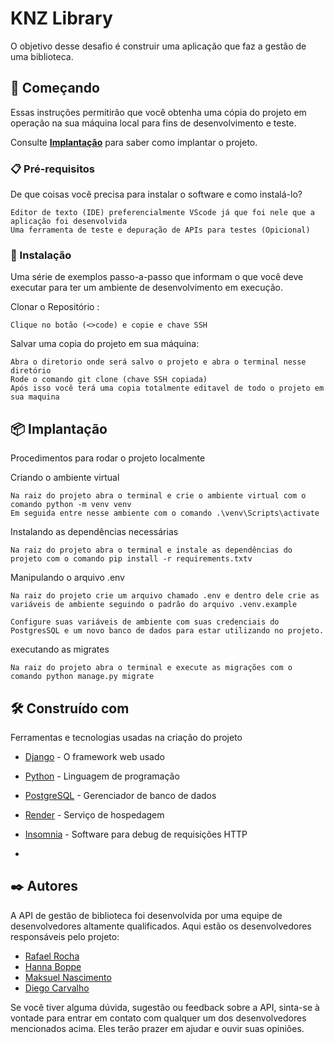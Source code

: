 # KNZ Library

O objetivo desse desafio é construir uma aplicação que faz a gestão de uma biblioteca.

## 🚀 Começando

Essas instruções permitirão que você obtenha uma cópia do projeto em operação na sua máquina local para fins de desenvolvimento e teste.

Consulte **[Implantação](#-implanta%C3%A7%C3%A3o)** para saber como implantar o projeto.

### 📋 Pré-requisitos

De que coisas você precisa para instalar o software e como instalá-lo?

```
Editor de texto (IDE) preferencialmente VScode já que foi nele que a aplicação foi desenvolvida
Uma ferramenta de teste e depuração de APIs para testes (Opicional)
```

### 🔧 Instalação

Uma série de exemplos passo-a-passo que informam o que você deve executar para ter um ambiente de desenvolvimento em execução.

Clonar o Repositório :

```
Clique no botão (<>code) e copie e chave SSH
```

Salvar uma copia do projeto em sua máquina:

```
Abra o diretorio onde será salvo o projeto e abra o terminal nesse diretório
Rode o comando git clone (chave SSH copiada)
Após isso você terá uma copia totalmente editavel de todo o projeto em sua maquina
```

## 📦 Implantação

Procedimentos para rodar o projeto localmente 

Criando o ambiente virtual

```
Na raiz do projeto abra o terminal e crie o ambiente virtual com o comando python -m venv venv
Em seguida entre nesse ambiente com o comando .\venv\Scripts\activate
```

Instalando as dependências necessárias

```
Na raiz do projeto abra o terminal e instale as dependências do projeto com o comando pip install -r requirements.txtv
```
Manipulando o arquivo .env

```
Na raiz do projeto crie um arquivo chamado .env e dentro dele crie as variáveis de ambiente seguindo o padrão do arquivo .venv.example

Configure suas variáveis de ambiente com suas credenciais do PostgresSQL e um novo banco de dados para estar utilizando no projeto.
```

executando as migrates

```
Na raiz do projeto abra o terminal e execute as migrações com o comando python manage.py migrate
```

## 🛠️ Construído com

Ferramentas e tecnologias usadas na criação do projeto

* [Django](https://www.djangoproject.com) - O framework web usado
* [Python](https://www.python.org) - Linguagem de programação
* [PostgreSQL](https://www.postgresql.org) - Gerenciador de banco de dados
* [Render](https://www.render.com) - Serviço de hospedagem
* [Insomnia](https://insomnia.rest) - Software para debug de requisições HTTP

* 





## ✒️ Autores

A API de gestão de biblioteca foi desenvolvida por uma equipe de desenvolvedores altamente qualificados. Aqui estão os desenvolvedores responsáveis pelo projeto:

*  [Rafael Rocha](https://github.com/Rafaelgot10)
*  [Hanna Boppe](https://github.com/hboppe)
*  [Maksuel Nascimento](https://github.com/mk-nascimento)
*  [Diego Carvalho](https://github.com/Diegaum87)
  
Se você tiver alguma dúvida, sugestão ou feedback sobre a API,
sinta-se à vontade para entrar em contato com qualquer um dos desenvolvedores mencionados acima.
Eles terão prazer em ajudar e ouvir suas opiniões.


